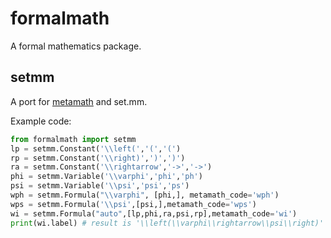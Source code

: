 # formalmath

A formal mathematics package.

## setmm

A port for [metamath](https://us.metamath.org) and set.mm.

Example code:

```python
from formalmath import setmm
lp = setmm.Constant('\\left(','(','(')
rp = setmm.Constant('\\right)',')',')')
ra = setmm.Constant('\\rightarrow','->','->')
phi = setmm.Variable('\\varphi','phi','ph')
psi = setmm.Variable('\\psi','psi','ps')
wph = setmm.Formula("\\varphi", [phi,], metamath_code='wph')
wps = setmm.Formula('\\psi',[psi,],metamath_code='wps')
wi = setmm.Formula("auto",[lp,phi,ra,psi,rp],metamath_code='wi')
print(wi.label) # result is '\\left(\\varphi\\rightarrow\\psi\\right)'
```

